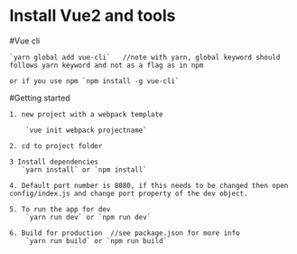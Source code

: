# Install Vue2 and tools

#Vue cli

    `yarn global add vue-cli`   //note with yarn, global keyword should follows yarn keyword and not as a flag as in npm
    
    or if you use npm `npm install -g vue-cli` 
 

#Getting started

    1. new project with a webpack template

        `vue init webpack projectname`

    2. cd to project folder 

    3 Install dependencies
       `yarn install` or `npm install`

    4. Default port number is 8080, if this needs to be changed then open config/index.js and change port property of the dev object. 

    5. To run the app for dev 
        `yarn run dev` or `npm run dev`

    6. Build for production  //see package.json for more info
        `yarn run build` or `npm run build`